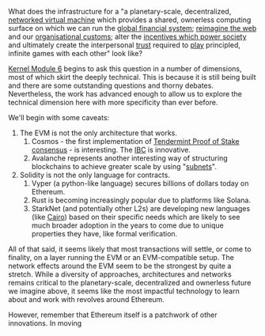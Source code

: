 What does the infrastructure for a "a planetary-scale, decentralized, [networked virtual machine](https://www.kernel.community/en/learn/module-1/) which provides a shared, ownerless computing surface on which we can run the [global financial system](https://www.kernel.community/en/learn/module-2/); [reimagine the web](https://www.kernel.community/en/learn/module-3) and our [organisational customs](https://www.kernel.community/en/learn/module-4); alter the [incentives which power society](https://www.kernel.community/en/learn/module-5) and ultimately create the interpersonal [trust](https://www.kernel.community/en/learn/module-0/trust) required to [play](https://www.kernel.community/en/learn/module-0/play-of-pattern) principled, infinite games with each other" look like?

[Kernel Module 6](https://www.kernel.community/en/learn/module-6) begins to ask this question in a number of dimensions, most of which skirt the deeply technical. This is because it is still being built and there are some outstanding questions and thorny debates. Nevertheless, the work has advanced enough to allow us to explore the technical dimension here with more specificity than ever before.

We'll begin with some caveats:

1. The EVM is not the only architecture that works. 
	1. Cosmos - the first implementation of [Tendermint Proof of Stake consensus](https://blog.cosmos.network/tendermint-explained-bringing-bft-based-pos-to-the-public-blockchain-domain-f22e274a0fdb) - is interesting. The [IBC](https://tutorials.cosmos.network/academy/3-ibc/1-what-is-ibc.html) is innovative.
	2. Avalanche represents another interesting way of structuring blockchains to achieve greater scale by using "[subnets](https://docs.avax.network/subnets)".
2. Solidity is not the only language for contracts.
	1. Vyper (a python-like language) secures billions of dollars today on Ethereum.
	2. Rust is becoming increasingly popular due to platforms like Solana.
	3. StarkNet (and potentially other L2s) are developing new languages (like [Cairo](https://www.cairo-lang.org/docs/index.html)) based on their specific needs which are likely to see much broader adoption in the years to come due to unique properties they have, like formal verification.

All of that said, it seems likely that most transactions will settle, or come to finality, on a layer running the EVM or an EVM-compatible setup. The network effects around the EVM seem to be the strongest by quite a stretch. While a diversity of approaches, architectures and networks remains critical to the planetary-scale, decentralized and ownerless future we imagine above, it seems like the most impactful technology to learn about and work with revolves around Ethereum.

However, remember that Ethereum itself is a patchwork of other innovations. In moving 